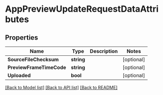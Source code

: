 # AppPreviewUpdateRequestDataAttributes

## Properties

Name | Type | Description | Notes
------------ | ------------- | ------------- | -------------
**SourceFileChecksum** | **string** |  | [optional] 
**PreviewFrameTimeCode** | **string** |  | [optional] 
**Uploaded** | **bool** |  | [optional] 

[[Back to Model list]](../README.md#documentation-for-models) [[Back to API list]](../README.md#documentation-for-api-endpoints) [[Back to README]](../README.md)


